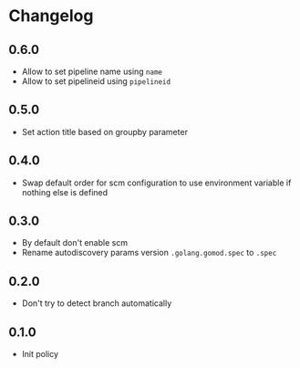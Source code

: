 # Changelog

## 0.6.0

* Allow to set pipeline name using `name`
* Allow to set pipelineid using `pipelineid`

## 0.5.0

* Set action title based on groupby parameter

## 0.4.0 

* Swap default order for scm configuration to use environment variable if nothing else is defined

## 0.3.0

* By default don't enable scm
* Rename autodiscovery params version `.golang.gomod.spec` to `.spec`

## 0.2.0

* Don't try to detect branch automatically

## 0.1.0

* Init policy
